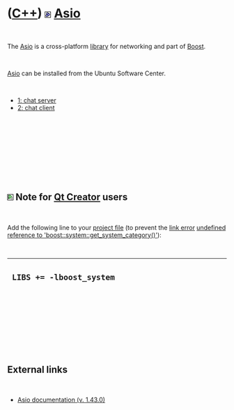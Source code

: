 



 

 

 

 

 

([C++](Cpp.htm)) ![Boost](PicBoost.png) [Asio](CppAsio.htm)
===========================================================

 

The [Asio](CppAsio.htm) is a cross-platform [library](CppLibrary.htm)
for networking and part of [Boost](CppBoost.htm).

 

[Asio](CppAsio.htm) can be installed from the Ubuntu Software Center.

 

-   [1: chat server](CppAsioExample1.htm)
-   [2: chat client](CppAsioExample2.htm)

 

 

 

 

 

![Qt Creator](PicQtCreator.png) Note for [Qt Creator](CppQtCreator.htm) users
-----------------------------------------------------------------------------

 

Add the following line to your [project file](CppQtProjectFile.htm) (to
prevent the [link error](CppLinkError.htm) [undefined reference to
'boost::system::get\_system\_category()'](CppLinkErrorUndefinedReferenceToBoostSystemGet_system_category.htm)):

 

  ---------------------------
  ` LIBS += -lboost_system`
  ---------------------------

 

 

 

 

 

External links
--------------

 

-   [Asio documentation (v.
    1.43.0)](http://www.boost.org/doc/libs/1_43_0/doc/html/boost_asio.html)

 

 

 

 

 





 



